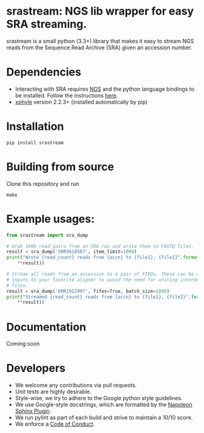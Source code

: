 # srastream: NGS lib wrapper for easy SRA streaming.

srastream is a small python (3.3+) library that makes it easy to stream NGS reads from the Sequence Read Archive (SRA) given an accession number.

# Dependencies

* Interacting with SRA requires [NGS](https://github.com/ncbi/ngs) and the python language bindings to be installed. Follow the instructions [here](https://github.com/ncbi/ngs/wiki/Building-and-Installing-from-Source).
* [xphyle](https://github.com/jdidion/xphyle) version 2.2.3+ (installed automatically by pip)

# Installation

```
pip install srastream
```

# Building from source

Clone this repository and run

```
make
```

# Example usages:

```python
from srastream import sra_dump

# Grab 1000 read pairs from an SRA run and write them to FASTQ files.
result = sra_dump('SRR3618567', item_limit=1000)
print("Wrote {read_count} reads from {accn} to {file1}, {file2}".format(
    **result))

# Stream all reads from an accession to a pair of FIFOs. These can be used as
# inputs to your favorite aligner to avoid the need for writing intermediate
# files.
result = sra_dump('ERR1912997', fifos=True, batch_size=1000)
print("Streamed {read_count} reads from {accn} to {file1}, {file2}".format(
    **result))
```

# Documentation

Coming soon

# Developers

* We welcome any contributions via pull requests.
* Unit tests are highly desirable.
* Style-wise, we try to adhere to the Google python style guidelines.
* We use Google-style docstrings, which are formatted by the [Napoleon Sphinx Plugin](https://pypi.python.org/pypi/sphinxcontrib-napoleon).
* We run pylint as part of each build and strive to maintain a 10/10 score.
* We enforce a [Code of Conduct](CODE_OF_CONDUCT.md).
